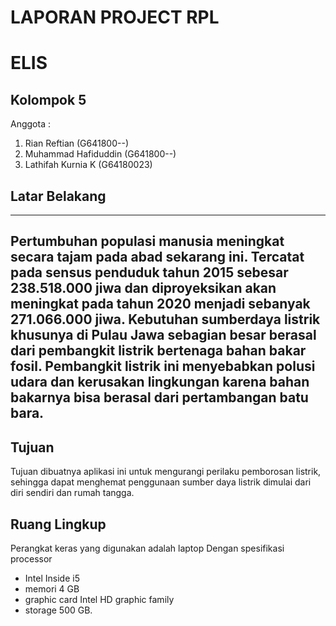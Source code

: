 # LAPORAN PROJECT RPL

# ELIS 

## Kolompok 5

Anggota :
1. Rian Reftian (G641800--)
2. Muhammad Hafiduddin (G641800--)
3. Lathifah Kurnia K (G64180023)


## Latar Belakang 
---------------------
Pertumbuhan populasi manusia meningkat secara tajam pada abad sekarang ini. Tercatat pada sensus penduduk tahun 2015 sebesar 238.518.000 jiwa dan diproyeksikan akan meningkat pada tahun 2020 menjadi sebanyak 271.066.000 jiwa. Kebutuhan sumberdaya listrik khusunya di Pulau Jawa sebagian besar berasal dari pembangkit listrik bertenaga bahan bakar fosil. Pembangkit listrik ini menyebabkan polusi udara dan kerusakan lingkungan karena bahan bakarnya bisa berasal dari pertambangan batu bara. 
--------------------


## Tujuan

Tujuan dibuatnya aplikasi ini untuk mengurangi perilaku pemborosan listrik, sehingga dapat menghemat penggunaan sumber daya listrik dimulai dari diri sendiri dan rumah tangga. 


## Ruang Lingkup

Perangkat keras yang digunakan adalah laptop 
Dengan spesifikasi processor 
* Intel Inside i5 
* memori 4 GB 
* graphic card Intel HD graphic family 
* storage 500 GB. 

